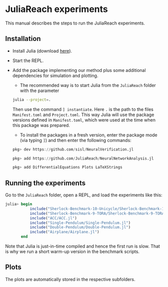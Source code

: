 # JuliaReach experiments

This manual describes the steps to run the JuliaReach experiments.



## Installation

- Install Julia (download [here](https://julialang.org/downloads/)).

- Start the REPL.

- Add the package implementing our method plus some additional dependencies for simulation and plotting.

    - The recommended way is to start Julia from the `JuliaReach` folder with the parameter

    ```bash
    julia --project=.
    ```
    Then use the command `] instantiate`. Here `.` is the path to the files `Manifest.toml` and `Project.toml`. This way Julia will use the package versions defined in `Manifest.toml`, which were used at the time when this package was prepared.
    - To install the packages in a fresh version, enter the package mode (via typing `]`) and then enter the following commands:

    ```julia
    pkg> dev https://github.com/sisl/NeuralVerification.jl

    pkg> add https://github.com/JuliaReach/NeuralNetworkAnalysis.jl

    pkg> add DifferentialEquations Plots LaTeXStrings
    ```


## Running the experiments

Go to the `JuliaReach` folder, open a REPL, and load the experiments like this:

```julia
julia> begin
           include("Sherlock-Benchmark-10-Unicycle/Sherlock-Benchmark-10-Unicycle.jl")
           include("Sherlock-Benchmark-9-TORA/Sherlock-Benchmark-9-TORA.jl")
           include("ACC/ACC.jl")
           include("Single-Pendulum/Single-Pendulum.jl")
           include("Double-Pendulum/Double-Pendulum.jl")
           include("Airplane/Airplane.jl")
       end
```

Note that Julia is just-in-time compiled and hence the first run is slow. That is why we run a short warm-up version in the benchmark scripts.



## Plots

The plots are automatically stored in the respective subfolders.
